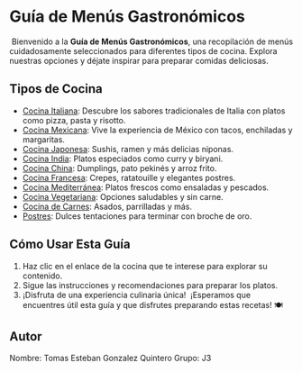  # Guía de Menús Gastronómicos
​
Bienvenido a la **Guía de Menús Gastronómicos**, una recopilación de menús cuidadosamente seleccionados para diferentes tipos de cocina. Explora nuestras opciones y déjate inspirar para preparar comidas deliciosas.
​
## Tipos de Cocina
- [Cocina Italiana](menus/Italina.md): Descubre los sabores tradicionales de Italia con platos como pizza, pasta y risotto.
- [Cocina Mexicana](menus/Mexicana.md): Vive la experiencia de México con tacos, enchiladas y margaritas.
- [Cocina Japonesa](menus/Japonesa.md): Sushis, ramen y más delicias niponas.
- [Cocina India](menus/India.md): Platos especiados como curry y biryani.
- [Cocina China](menus/China.md): Dumplings, pato pekinés y arroz frito.
- [Cocina Francesa](menus/Francesa.md): Crepes, ratatouille y elegantes postres.
- [Cocina Mediterránea](menus/Mediterranea.md): Platos frescos como ensaladas y pescados.
- [Cocina Vegetariana](menus/Vegetariana.md): Opciones saludables y sin carne.
- [Cocina de Carnes](menus/Carnes.md): Asados, parrilladas y más.
- [Postres](menus/Postres.md): Dulces tentaciones para terminar con broche de oro.
​
## Cómo Usar Esta Guía
1. Haz clic en el enlace de la cocina que te interese para explorar su contenido.
2. Sigue las instrucciones y recomendaciones para preparar los platos.
3. ¡Disfruta de una experiencia culinaria única!
​
¡Esperamos que encuentres útil esta guía y que disfrutes preparando estas recetas! 🍽️

## Autor
Nombre: Tomas Esteban Gonzalez Quintero
Grupo: J3